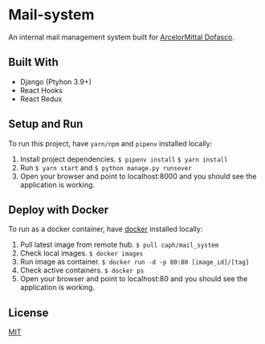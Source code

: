 # Mail-system
An internal mail management system built for [ArcelorMittal Dofasco](https://dofasco.arcelormittal.com/).
## Built With
- Django (Ptyhon 3.9+)
- React Hooks
- React Redux 

## Setup and Run
To run this project, have ```yarn/npm``` and ```pipenv``` installed locally:
1. Install project dependencies. ```$ pipenv install``` ```$ yarn install```
2. Run ```$ yarn start``` and ```$ python manage.py runsever```
3. Open your browser and point to localhost:8000 and you should see the application is working.
## Deploy with Docker 
To run as a docker container, have [docker](https://docs.docker.com/engine/install/) installed locally:
1. Pull latest image from remote hub. ```$ pull caph/mail_system```
2. Check local images. ```$ docker images```
3. Run image as container.  ```$ docker run -d -p 80:80 [image_id]/[tag]```
4. Check active containers. ```$ docker ps```
5. Open your browser and point to localhost:80 and you should see the application is working.
## License
[MIT](https://choosealicense.com/licenses/mit/)
